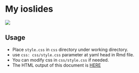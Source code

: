 # My ioslides

[![](http://www.r-pkg.org/badges/version/rmarkdown)](http://www.r-pkg.org/pkg/rmarkdown)

## Usage

+ Place `style.css` in `css` directory under working directory.
+ use `css: css/style.css` parameter at yaml head in Rmd file.
+ You can modify css in `css/style.css` if needed.
+ The HTML output of this document is [HERE](https://leoluyi.github.io/my_ioslides/template.html)
